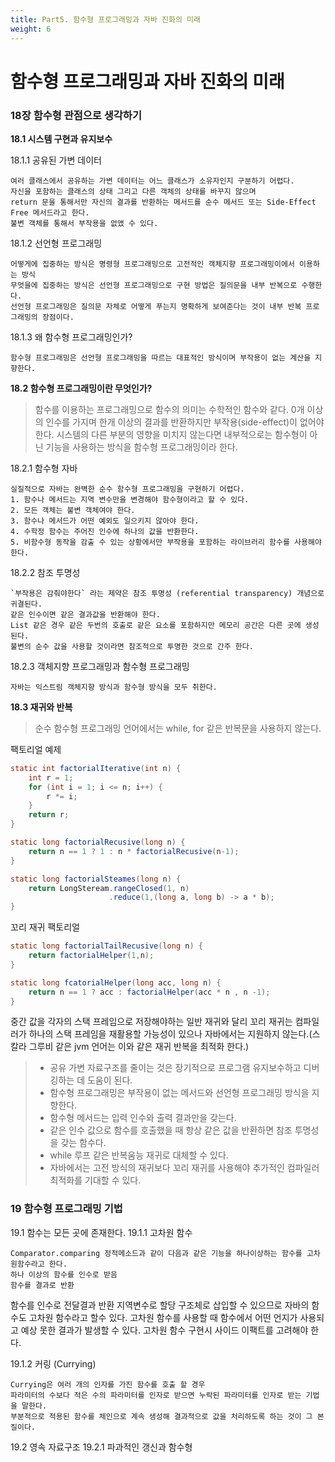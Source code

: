 ```yaml
---
title: Part5. 함수형 프로그래밍과 자바 진화의 미래
weight: 6
---
```


# 함수형 프로그래밍과 자바 진화의 미래

### 18장 함수형 관점으로 생각하기

**18.1 시스템 구현과 유지보수**
 
18.1.1 공유된 가변 데이터
```
여러 클래스에서 공유하는 가변 데이터는 어느 클래스가 소유자인지 구분하기 어렵다.
자신을 포함하는 클래스의 상태 그리고 다른 객체의 상태를 바꾸지 않으며 
return 문을 통해서만 자신의 결과를 반환하는 메서드를 순수 메서드 또는 Side-Effect Free 메서드라고 한다.
불변 객체를 통해서 부작용을 없앴 수 있다.
```

18.1.2 선언형 프로그래밍
```
어떻게에 집중하는 방식은 명령형 프로그래밍으로 고전적인 객체지향 프로그래밍이에서 이용하는 방식
무엇을에 집중하는 방식은 선언형 프로그래밍으로 구현 방법은 질의문을 내부 반복으로 수행한다. 
선언형 프로그래밍은 질의문 자체로 어떻게 푸는지 명확하게 보여준다는 것이 내부 반복 프로그래밍의 장점이다.
```

18.1.3 왜 함수형 프로그래밍인가?
```
함수형 프로그래밍은 선언형 프로그래밍을 따르는 대표적인 방식이며 부작용이 없는 계산을 지향한다. 
```

**18.2 함수형 프로그래밍이란 무엇인가?**

> 함수를 이용하는 프로그래밍으로 함수의 의미는 수학적인 함수와 같다. 
> 0개 이상의 인수를 가지며 한개 이상의 결과를 반환하지만 부작용(side-effect)이 없어야 한다.
> 시스템의 다른 부분의 영향을 미치지 않는다면 내부적으로는 함수형이 아닌 기능을 사용하는 방식을 함수형 프로그래밍이라 한다.

18.2.1 함수형 자바
```
실질적으로 자바는 완벽한 순수 함수형 프로그래밍을 구현하기 어렵다.
1. 함수나 메서드는 지역 변수만을 변경해야 함수형이라고 할 수 있다.
2. 모든 객체는 불변 객체여야 한다.
3. 함수나 메서드가 어떤 예외도 일으키지 않아야 한다.
4. 수학정 함수는 주어진 인수에 하나의 값을 반환한다.
5. 비함수형 동작을 감출 수 있는 상황에서만 부작용을 포함하는 라이브러리 함수를 사용해야한다.
```


18.2.2 참조 투명성

```
`부작용은 감춰야한다` 라는 제약은 참조 투명성 (referential transparency) 개념으로 귀결된다.
같은 인수이면 같은 결과값을 반환해야 한다.
List 같은 경우 같은 두번의 호출로 같은 요소를 포함하지만 메모리 공간은 다른 곳에 생성된다. 
불변의 순수 값을 사용할 것이라면 참조적으로 투명한 것으로 간주 한다.
```

18.2.3 객체지향 프로그래밍과 함수형 프로그래밍

```
자바는 익스트림 객체지향 방식과 함수형 방식을 모두 취한다.
```

**18.3 재귀와 반복**
> 순수 함수형 프로그래밍 언어에서는 while, for 같은 반복문을 사용하지 않는다.

팩토리얼 예제

```java
static int factorialIterative(int n) {
    int r = 1;
    for (int i = 1; i <= n; i++) {
        r *= i;
    }
    return r;
}

static long factorialRecusive(long n) {
    return n == 1 ? 1 : n * factorialRecusive(n-1);
}

static long factorialSteames(long n) {
    return LongSteream.rangeClosed(1, n)
                      .reduce(1,(long a, long b) -> a * b);
}
```

꼬리 재귀 팩토리얼

```java
static long factorialTailRecusive(long n) {
    return factorialHelper(1,n);
}

static long fcatorialHelper(long acc, long n) {
    return n == 1 ? acc : factorialHelper(acc * n , n -1);
}
```

중간 값을 각자의 스택 프레임으로 저장해야하는 일반 재귀와 달리 꼬리 재귀는 컴파일러가 하나의 스택 프레임을 재활용할 가능성이 있으나 자바에서는 지원하지 않는다.(스칼라 그루비 같은 jvm 언어는 이와 같은 재귀 반복을 최적화 한다.)


> - 공유 가변 자료구조를 줄이는 것은 장기적으로 프로그램 유지보수하고 디버깅하는 데 도움이 된다.  
> - 함수형 프로그래밍은 부작용이 없는 메서드와 선언형 프로그래밍 방식을 지향한다.
> - 함수형 메서드는 입력 인수와 출력 결과만을 갖는다.
> - 같은 인수 값으로 함수를 호출했을 때 항상 같은 값을 반환하면 참조 투명성을 갖는 함수다. 
> - while 루프 같은 반복움능 재귀로 대체할 수 있다.
> - 자바에서는 고전 방식의 재귀보다 꼬리 재귀를 사용해야 추가적인 컴파일러 최적화를 기대할 수 있다.

### 19 함수형 프로그래밍 기법

19.1 함수는 모든 곳에 존재한다.
19.1.1 고차원 함수
```
Comparator.comparing 정적메소드과 같이 다음과 같은 기능을 하나이상하는 함수를 고차원함수라고 한다.
하나 이상의 함수를 인수로 받음
함수를 결과로 반환
```
함수를 인수로 전달결과 반환 지역변수로 할당 구조체로 삽입할 수 있으므로 자바의 함수도 고차원 함수라고 할수 있다.
고차원 함수를 사용할 때 함수에서 어떤 언지가 사용되고 예상 못한 결과가 발생할 수 있다.
고차원 함수 구현시 사이드 이팩트를 고려해야 한다.

19.1.2 커링 (Currying)
```
Currying은 여러 개의 인자를 가진 함수를 호출 할 경우
파라미터의 수보다 적은 수의 파라미터를 인자로 받으면 누락된 파라미터를 인자로 받는 기법을 말한다.
부분적으로 적용된 함수를 체인으로 계속 생성해 결과적으로 값을 처리하도록 하는 것이 그 본질이다.
```

19.2 영속 자료구조
19.2.1 파과적인 갱신과 함수형




